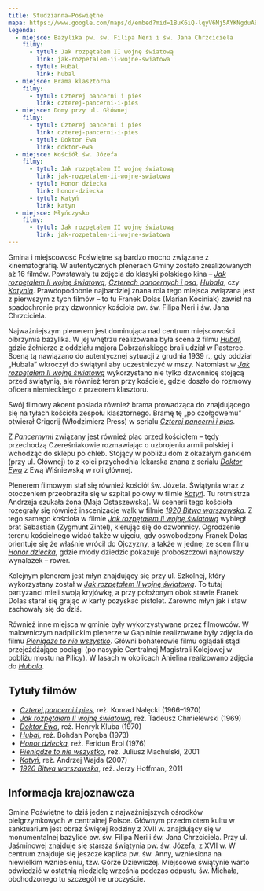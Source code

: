 ```yaml
---
title: Studzianna–Poświętne
mapa: https://www.google.com/maps/d/embed?mid=1BuK6iQ-lqyV6Mj5AYKNgduABAp0
legenda:
  - miejsce: Bazylika pw. św. Filipa Neri i św. Jana Chrzciciela
    filmy:
      - tytul: Jak rozpętałem II wojnę światową
        link: jak-rozpetalem-ii-wojne-swiatowa
      - tytul: Hubal
        link: hubal
  - miejsce: Brama klasztorna
    filmy:
      - tytul: Czterej pancerni i pies
        link: czterej-pancerni-i-pies
  - miejsce: Domy przy ul. Głównej
    filmy:
      - tytul: Czterej pancerni i pies
        link: czterej-pancerni-i-pies
      - tytul: Doktor Ewa
        link: doktor-ewa
  - miejsce: Kościół św. Józefa
    filmy:
      - tytul: Jak rozpętałem II wojnę światową
        link: jak-rozpetalem-ii-wojne-swiatowa
      - tytul: Honor dziecka
        link: honor-dziecka
      - tytul: Katyń
        link: katyn
  - miejsce: Młyńczysko
    filmy:
      - tytul: Jak rozpętałem II wojnę światową
        link: jak-rozpetalem-ii-wojne-swiatowa
---
```


Gmina i miejscowość Poświętne są bardzo mocno związane z kinematografią. W autentycznych plenerach Gminy zostało zrealizowanych aż 16 filmów. Powstawały tu zdjęcia do klasyki polskiego kina – [*Jak rozpętałem II wojnę światową*](/filmy/jak-rozpetalem-ii-wojne-swiatowa/), [*Czterech pancernych i psa*](/filmy/czterej-pancerni-i-pies/), [*Hubala*](/filmy/hubal/), czy [*Katynia*](/filmy/katyn/). Prawdopodobnie najbardziej znana rola tego miejsca związana jest z pierwszym z tych filmów – to tu Franek Dolas (Marian Kociniak) zawisł na spadochronie przy dzwonnicy kościoła pw. św. Filipa Neri i św. Jana Chrzciciela.

Najważniejszym plenerem jest dominująca nad centrum miejscowości olbrzymia bazylika. W jej wnętrzu realizowana była scena z filmu [*Hubal*](/filmy/hubal/), gdzie żołnierze z oddziału majora Dobrzańskiego brali udział w Pasterce. Sceną tą nawiązano do autentycznej sytuacji z grudnia 1939 r., gdy oddział „Hubala” wkroczył do świątyni aby uczestniczyć w mszy. Natomiast w [*Jak rozpętałem II wojnę światową*](/filmy/jak-rozpetalem-ii-wojne-swiatowa/) wykorzystano nie tylko dzwonnicę stojącą przed świątynią, ale również teren przy kościele, gdzie doszło do rozmowy oficera niemieckiego z przeorem klasztoru.

Swój filmowy akcent posiada również brama prowadząca do znajdującego się na tyłach kościoła zespołu klasztornego. Bramę tę „po czołgowemu” otwierał Grigorij (Włodzimierz Press) w serialu [*Czterej pancerni i pies*](/filmy/czterej-pancerni-i-pies/).

Z [*Pancernymi*](/filmy/czterej-pancerni-i-pies/) związany jest również plac przed kościołem – tędy przechodzą Czereśniakowie rozmawiając o uzbrojeniu armii polskiej i wchodząc do sklepu po chleb. Stojący w pobliżu dom z okazałym gankiem (przy ul. Głównej) to z kolei przychodnia lekarska znana z serialu [*Doktor Ewa*](/filmy/doktor-ewa/) z Ewą Wiśniewską w roli głównej.

Plenerem filmowym stał się również kościół św. Józefa. Świątynia wraz z otoczeniem przeobraziła się w szpital polowy w filmie [*Katyń*](/filmy/katyn/). Tu rotmistrza Andrzeja szukała żona (Maja Ostaszewska). W scenerii tego kościoła rozegrały się również inscenizacje walk w filmie [*1920 Bitwa warszawska*](/filmy/1920-bitwa-warszawska/). Z tego samego kościoła w filmie [*Jak rozpętałem II wojnę światową*](/filmy/jak-rozpetalem-ii-wojne-swiatowa/) wybiegł brat Sebastian (Zygmunt Zintel), kierując się do dzwonnicy. Ogrodzenie terenu kościelnego widać także w ujęciu, gdy oswobodzony Franek Dolas orientuje się że właśnie wrócił do Ojczyzny, a także w jednej ze scen filmu [*Honor dziecka*](/filmy/honor-dziecka/), gdzie młody dziedzic pokazuje proboszczowi najnowszy wynalazek – rower.

Kolejnym plenerem jest młyn znajdujący się przy ul. Szkolnej, który wykorzystany został w [*Jak rozpętałem II wojnę światową*](/filmy/jak-rozpetalem-ii-wojne-swiatowa/). To tutaj partyzanci mieli swoją kryjówkę, a przy położonym obok stawie Franek Dolas starał się grając w karty pozyskać pistolet. Zarówno młyn jak i staw zachowały się do dziś.

Również inne miejsca w gminie były wykorzystywane przez filmowców. W malowniczym nadpilickim plenerze w Gapininie realizowane były zdjęcia do filmu [*Pieniądze to nie wszystko*](/filmy/pieniadze-to-nie-wszystko/). Główni bohaterowie filmu oglądali stąd przejeżdżające pociągi (po nasypie Centralnej Magistrali Kolejowej w pobliżu mostu na Pilicy). W lasach w okolicach Anielina realizowano zdjęcia do [*Hubala*](/filmy/hubal/).

## Tytuły filmów

- [*Czterej pancerni i pies*](/filmy/czterej-pancerni-i-pies/), reż. Konrad Nałęcki (1966–1970)
- [*Jak rozpętałem II wojnę światową*](/filmy/jak-rozpetalem-ii-wojne-swiatowa/), reż. Tadeusz Chmielewski (1969)
- [*Doktor Ewa*](/filmy/doktor-ewa/), reż. Henryk Kluba (1970)
- [*Hubal*](/filmy/hubal/), reż. Bohdan Poręba (1973)
- [*Honor dziecka*](/filmy/honor-dziecka/), reż. Feridun Erol (1976)
- [*Pieniądze to nie wszystko*](/filmy/pieniadze-to-nie-wszystko/), reż. Juliusz Machulski, 2001
- [*Katyń*](/filmy/katyn/), reż. Andrzej Wajda (2007)
- [*1920 Bitwa warszawska*](/filmy/1920-bitwa-warszawska/), reż. Jerzy Hoffman, 2011

## Informacja krajoznawcza

Gmina Poświętne to dziś jeden z najważniejszych ośrodków pielgrzymkowych w centralnej Polsce. Głównym przedmiotem kultu w sanktuarium jest obraz Świętej Rodziny z XVII w. znajdujący się w monumentalnej bazylice pw. św. Filipa Neri i św. Jana Chrzciciela. Przy ul. Jaśminowej znajduje się starsza świątynia pw. św. Józefa, z XVII w. W centrum znajduje się jeszcze kaplica pw. św. Anny, wzniesiona na niewielkim wzniesieniu, tzw. Górze Dziewiczej. Miejscowe świątynie warto odwiedzić w ostatnią niedzielę września podczas odpustu św. Michała, obchodzonego tu szczególnie uroczyście.